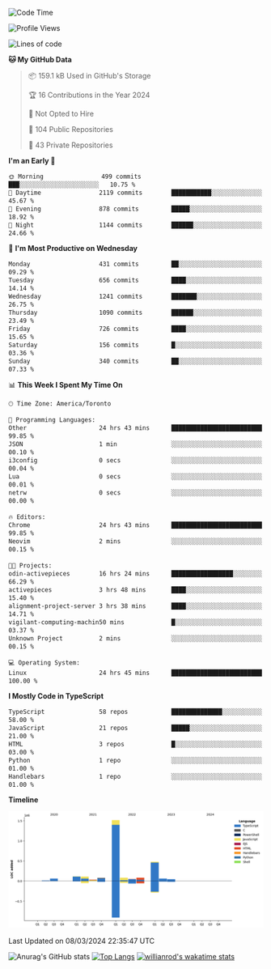 <!--START_SECTION:waka-->
![Code Time](http://img.shields.io/badge/Code%20Time-1%2C293%20hrs%2030%20mins-blue)

![Profile Views](http://img.shields.io/badge/Profile%20Views-1-blue)

![Lines of code](https://img.shields.io/badge/From%20Hello%20World%20I%27ve%20Written-2.7%20million%20lines%20of%20code-blue)

**🐱 My GitHub Data** 

> 📦 159.1 kB Used in GitHub's Storage 
 > 
> 🏆 16 Contributions in the Year 2024
 > 
> 🚫 Not Opted to Hire
 > 
> 📜 104 Public Repositories 
 > 
> 🔑 43 Private Repositories 
 > 
**I'm an Early 🐤** 

```text
🌞 Morning                499 commits         ███░░░░░░░░░░░░░░░░░░░░░░   10.75 % 
🌆 Daytime                2119 commits        ███████████░░░░░░░░░░░░░░   45.67 % 
🌃 Evening                878 commits         █████░░░░░░░░░░░░░░░░░░░░   18.92 % 
🌙 Night                  1144 commits        ██████░░░░░░░░░░░░░░░░░░░   24.66 % 
```
📅 **I'm Most Productive on Wednesday** 

```text
Monday                   431 commits         ██░░░░░░░░░░░░░░░░░░░░░░░   09.29 % 
Tuesday                  656 commits         ████░░░░░░░░░░░░░░░░░░░░░   14.14 % 
Wednesday                1241 commits        ███████░░░░░░░░░░░░░░░░░░   26.75 % 
Thursday                 1090 commits        ██████░░░░░░░░░░░░░░░░░░░   23.49 % 
Friday                   726 commits         ████░░░░░░░░░░░░░░░░░░░░░   15.65 % 
Saturday                 156 commits         █░░░░░░░░░░░░░░░░░░░░░░░░   03.36 % 
Sunday                   340 commits         ██░░░░░░░░░░░░░░░░░░░░░░░   07.33 % 
```


📊 **This Week I Spent My Time On** 

```text
🕑︎ Time Zone: America/Toronto

💬 Programming Languages: 
Other                    24 hrs 43 mins      █████████████████████████   99.85 % 
JSON                     1 min               ░░░░░░░░░░░░░░░░░░░░░░░░░   00.10 % 
i3config                 0 secs              ░░░░░░░░░░░░░░░░░░░░░░░░░   00.04 % 
Lua                      0 secs              ░░░░░░░░░░░░░░░░░░░░░░░░░   00.01 % 
netrw                    0 secs              ░░░░░░░░░░░░░░░░░░░░░░░░░   00.00 % 

🔥 Editors: 
Chrome                   24 hrs 43 mins      █████████████████████████   99.85 % 
Neovim                   2 mins              ░░░░░░░░░░░░░░░░░░░░░░░░░   00.15 % 

🐱‍💻 Projects: 
odin-activepieces        16 hrs 24 mins      █████████████████░░░░░░░░   66.29 % 
activepieces             3 hrs 48 mins       ████░░░░░░░░░░░░░░░░░░░░░   15.40 % 
alignment-project-server 3 hrs 38 mins       ████░░░░░░░░░░░░░░░░░░░░░   14.71 % 
vigilant-computing-machin50 mins             █░░░░░░░░░░░░░░░░░░░░░░░░   03.37 % 
Unknown Project          2 mins              ░░░░░░░░░░░░░░░░░░░░░░░░░   00.15 % 

💻 Operating System: 
Linux                    24 hrs 45 mins      █████████████████████████   100.00 % 
```

**I Mostly Code in TypeScript** 

```text
TypeScript               58 repos            ██████████████░░░░░░░░░░░   58.00 % 
JavaScript               21 repos            █████░░░░░░░░░░░░░░░░░░░░   21.00 % 
HTML                     3 repos             █░░░░░░░░░░░░░░░░░░░░░░░░   03.00 % 
Python                   1 repo              ░░░░░░░░░░░░░░░░░░░░░░░░░   01.00 % 
Handlebars               1 repo              ░░░░░░░░░░░░░░░░░░░░░░░░░   01.00 % 
```



**Timeline**

![Lines of Code chart](https://raw.githubusercontent.com/wise-introvert/wise-introvert/master/assets/bar_graph.png)


 Last Updated on 08/03/2024 22:35:47 UTC
<!--END_SECTION:waka-->

![Anurag's GitHub stats](https://github-readme-stats.vercel.app/api?username=wise-introvert&count_private=true&show_icons=true)
[![Top Langs](https://github-readme-stats.vercel.app/api/top-langs/?username=wise-introvert&langs_count=10)](https://github.com/anuraghazra/github-readme-stats)
[![willianrod's wakatime stats](https://github-readme-stats.vercel.app/api/wakatime?username=wiseintrovert)](https://github.com/anuraghazra/github-readme-stats)
